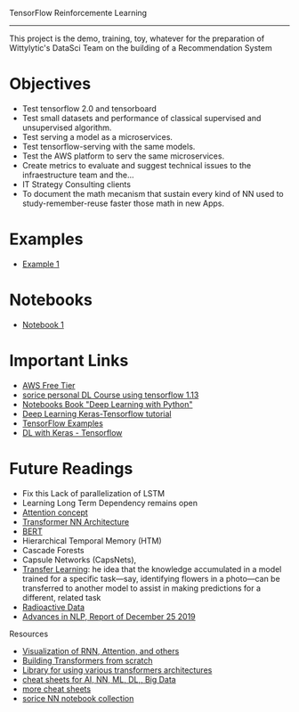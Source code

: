TensorFlow Reinforcemente Learning
***************************************

This project is the demo, training, toy, whatever for the preparation of
Wittylytic's DataSci Team on the building of a Recommendation System 

Objectives
===========

* Test tensorflow 2.0 and tensorboard
* Test small datasets and performance of classical supervised and
unsupervised algorithm.
* Test serving a model as a microservices.
* Test tensorflow-serving with the same models.
* Test the AWS platform to serv the same microservices.
* Create metrics to evaluate and suggest technical issues to the 
infraestructure team and the...
* IT Strategy Consulting clients
* To document the math mecanism that sustain every kind of NN used to 
study-remember-reuse faster those math in new Apps.


Examples
============

* [Example 1]()

Notebooks
============

* [Notebook 1]()

Important Links
=================

* [AWS Free Tier](https://aws.amazon.com/free/?all-free-tier.sort-by=item.additionalFields.SortRank&all-free-tier.sort-order=asc)
* [sorice personal DL Course using tensorflow 1.13](https://github.com/sorice/tensorflow1.13.git)
* [Notebooks Book "Deep Learning with Python"](https://github.com/fchollet/deep-learning-with-python-notebooks.git)
* [Deep Learning Keras-Tensorflow tutorial](https://github.com/leriomaggio/deep-learning-keras-tensorflow)
* [TensorFlow Examples](https://github.com/aymericdamien/TensorFlow-Examples)
* [DL with Keras - Tensorflow](https://github.com/leriomaggio/deep-learning-keras-tensorflow.git)

Future Readings
=================

- Fix this Lack of parallelization of LSTM
- Learning Long Term Dependency remains open
- [Attention concept](https://arxiv.org/abs/1409.0473)
- [Transformer NN Architecture](https://arxiv.org/abs/1706.03762)
- [BERT](https://arxiv.org/abs/1810.04805)
- Hierarchical Temporal Memory (HTM)
- Cascade Forests
- Capsule Networks (CapsNets),
- [Transfer Learning](https://ruder.io/transfer-learning/): he idea that the knowledge accumulated in a model trained for a
specific task—say, identifying flowers in a photo—can be transferred to
another model to assist in making predictions for a different, related
task
- [Radioactive Data](https://ai.facebook.com/blog/using-radioactive-data-to-detect-if-a-data-set-was-used-for-training/)
- [Advances in NLP, Report of December 25 2019](https://towardsdatascience.com/recent-advancements-in-nlp-2-2-df2ee75e189)

Resources
* [Visualization of RNN, Attention, and others](https://jalammar.github.io/visualizing-neural-machine-translation-mechanics-of-seq2seq-models-with-attention/)
* [Building Transformers from scratch](https://github.com/keitakurita/Practical_NLP_in_PyTorch/blob/master/deep_dives/transformer_from_scratch.ipynb)
* [Library for using various transformers architectures](https://github.com/huggingface/transformers)
* [cheat sheets for AI, NN, ML, DL,, Big Data](https://becominghuman.ai/cheat-sheets-for-ai-neural-networks-machine-learning-deep-learning-big-data-678c51b4b463)
* [more cheat sheets](https://www.datasciencecentral.com/profiles/blogs/large-collection-of-neural-networks-ml-numpy-pandas-matplotlib-sc)
* [sorice NN notebook collection](https://github.com/sorice/tensorflow1.13)
